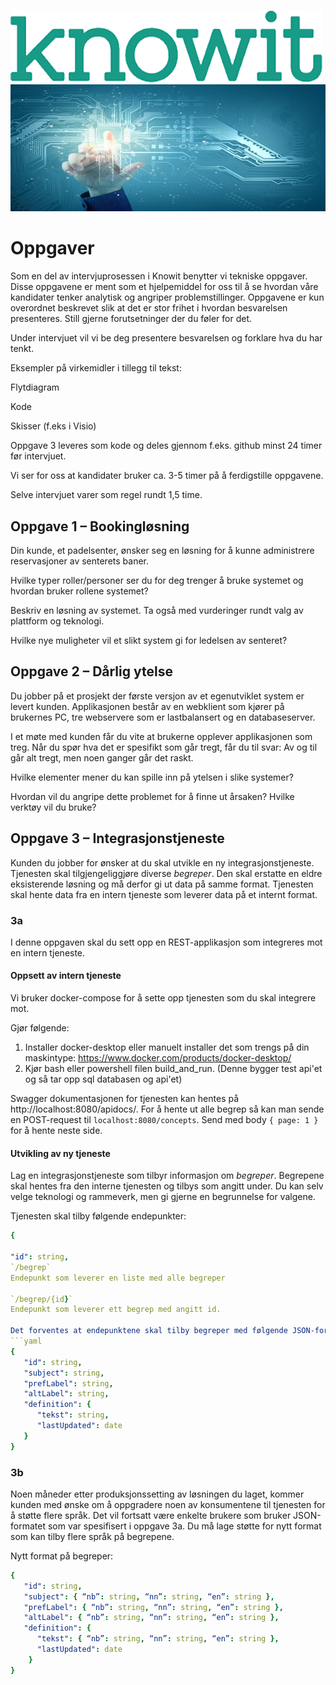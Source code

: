 ![Knowit.png](../Knowit.png)
![Technology.png](../Technology.png)

# Oppgaver

Som en del av intervjuprosessen i Knowit benytter vi tekniske oppgaver. Disse oppgavene er ment som et hjelpemiddel for oss til å se hvordan våre kandidater tenker analytisk og angriper problemstillinger. Oppgavene er kun overordnet beskrevet slik at det er stor frihet i hvordan besvarelsen presenteres. Still gjerne forutsetninger der du føler for det.

Under intervjuet vil vi be deg presentere besvarelsen og forklare hva du har tenkt.

Eksempler på virkemidler i tillegg til tekst:

Flytdiagram

Kode

Skisser (f.eks i Visio)

Oppgave 3 leveres som kode og deles gjennom f.eks. github minst 24 timer før intervjuet.

Vi ser for oss at kandidater bruker ca. 3-5 timer på å ferdigstille oppgavene.

Selve intervjuet varer som regel rundt 1,5 time.

##

## Oppgave 1 – Bookingløsning

Din kunde, et padelsenter, ønsker seg en løsning for å kunne administrere reservasjoner av senterets baner.

Hvilke typer roller/personer ser du for deg trenger å bruke systemet og hvordan bruker rollene systemet?

Beskriv en løsning av systemet. Ta også med vurderinger rundt valg av plattform og teknologi.

Hvilke nye muligheter vil et slikt system gi for ledelsen av senteret?

## Oppgave 2 – Dårlig ytelse

Du jobber på et prosjekt der første versjon av et egenutviklet system er levert kunden. Applikasjonen består av en webklient som kjører på brukernes PC, tre webservere som er lastbalansert og en databaseserver.

I et møte med kunden får du vite at brukerne opplever applikasjonen som treg. Når du spør hva det er spesifikt som går tregt, får du til svar: Av og til går alt tregt, men noen ganger går det raskt.

Hvilke elementer mener du kan spille inn på ytelsen i slike systemer?

Hvordan vil du angripe dette problemet for å finne ut årsaken? Hvilke verktøy vil du bruke?

## Oppgave 3 – Integrasjonstjeneste

Kunden du jobber for ønsker at du skal utvikle en ny integrasjonstjeneste. Tjenesten skal tilgjengeliggjøre diverse _begreper_. Den skal erstatte en eldre eksisterende løsning og må derfor gi ut data på samme format. Tjenesten skal hente data fra en intern tjeneste som leverer data på et internt format.

### 3a

I denne oppgaven skal du sett opp en REST-applikasjon som integreres mot en intern tjeneste.

#### Oppsett av intern tjeneste
Vi bruker docker-compose for å sette opp tjenesten som du skal integrere mot.

Gjør følgende:

1. Installer docker-desktop eller manuelt installer det som trengs på din maskintype:
   https://www.docker.com/products/docker-desktop/
2. Kjør bash eller powershell filen build_and_run.
   (Denne bygger test api'et og så tar opp sql databasen og api'et)

Swagger dokumentasjonen for tjenesten kan hentes på http://localhost:8080/apidocs/.
For å hente ut alle begrep så kan man sende en POST-request til `localhost:8080/concepts`. Send med body `{ page: 1 }` for å hente neste side.

#### Utvikling av ny tjeneste

Lag en integrasjonstjeneste som tilbyr informasjon om _begreper_. Begrepene skal hentes fra den interne tjenesten og tilbys som angitt under.
Du kan selv velge teknologi og rammeverk, men gi gjerne en begrunnelse for valgene.

Tjenesten skal tilby følgende endepunkter:

```yaml
{

"id": string,
`/begrep`  
Endepunkt som leverer en liste med alle begreper

`/begrep/{id}`  
Endepunkt som leverer ett begrep med angitt id.

Det forventes at endepunktene skal tilby begreper med følgende JSON-format:
```yaml
{
   "id": string,
   "subject": string,
   "prefLabel": string,
   "altLabel": string,
   "definition": { 
      "tekst": string,
      "lastUpdated": date 
   }
}
```

### 3b
Noen måneder etter produksjonssetting av løsningen du laget, kommer kunden med ønske om å oppgradere noen av konsumentene til tjenesten for å støtte flere språk. Det vil fortsatt være enkelte brukere som bruker JSON-formatet som var spesifisert i oppgave 3a. Du må lage støtte for nytt format som kan tilby flere språk på begrepene. 

Nytt format på begreper:
```yaml
{
   "id": string,
   "subject": { “nb”: string, “nn”: string, “en”: string },
   "prefLabel": { “nb”: string, “nn”: string, “en”: string },
   "altLabel": { “nb”: string, “nn”: string, “en”: string },
   "definition": {
      "tekst": { “nb”: string, “nn”: string, “en”: string },
      "lastUpdated": date
    }
}
```


<!--
## Oppgave 3b - DevOps

Ta utgangspunkt i applikasjonen som er bygget i oppgave 3.

### 1. Containerisering:

- Lag en Dockerfile for å containerisere den eksisterende integrasjonstjenesten.
- Sørg for at alle nødvendige avhengigheter er inkludert.

### 2. Orchestrering:

- Skriv en enkel Kubernetes-manifestfil for å deploye tjenesten.
- Inkluder en tjeneste for å eksponere tjenesten.

### 3. Overvåkning:

- Foreslå en metode for å implementere grunnleggende overvåkning av tjenesten i Kubernetes-miljøet.
- Beskriv kort hvilke nøkkelmetrikker du ville overvåket.
- Hvilke overvåkningsverktøy har du erfaring med? Hvordan ville du implementert overvåkning med disse verktøyene? Ta utgangspunkt i eventuelle skyplattformer du har erfaring med, eller beskriv hvordan du ville satt opp overvåkning med open source-verktøy.

### 4. CI/CD:

- Skissér et forslag til en enkel CI/CD-pipeline for denne applikasjonen.
- Forklar hvilke steg du ville inkludert i pipelinen.
- Hvilke CI/CD-verktøy har du brukt tidligere? Har du kjennskap til andre verktøy som kan brukes for å sette opp CI/CD?
- Hvordan ville du satt opp en CI/CD-pipeline hvis en kunde hadde krav om å sette opp alt on-prem? Beskriv trinnene og verktøyene du ville brukt i dette scenariet.
--!>
